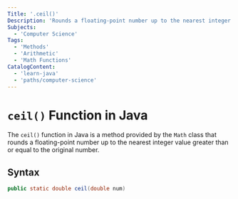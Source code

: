 ```yaml
---
Title: '.ceil()'
Description: 'Rounds a floating-point number up to the nearest integer.'
Subjects:
  - 'Computer Science'
Tags:
  - 'Methods'
  - 'Arithmetic'
  - 'Math Functions'
CatalogContent:
  - 'learn-java'
  - 'paths/computer-science'
---
```


# `ceil()` Function in Java

The `ceil()` function in Java is a method provided by the `Math` class that rounds a floating-point number up to the nearest integer value greater than or equal to the original number.

## Syntax

```java
public static double ceil(double num)